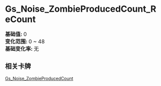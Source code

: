 # Gs_Noise_ZombieProducedCount_ReCount  
  
<div style="font-size:1.2em"><b>基础值: </b> 0 </div>  
<div style="font-size:1.2em"><b>变化范围: </b> 0 ~ 48 </div>  
<div style="font-size:1.2em"><b>基础变化率: </b> 无 </div>  
  
## 相关卡牌  
[Gs_Noise_ZombieProducedCount](cod_Gs_Noise_ZombieProducedCount.md)  


<script>document.title="Gs_Noise_ZombieProducedCount_ReCount - 卡牌生存百科 Card Survival Wiki";</script>